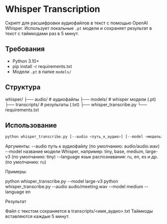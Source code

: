 # Whisper Transcription

Скрипт для расшифровки аудиофайлов в текст с помощью OpenAI Whisper. Использует локальные `.pt` модели и сохраняет результат в текст с таймкодами раз в 5 минут.

## Требования

- Python 3.10+
- pip install -r requirements.txt
- Модели `.pt` в папке `models/`

## Структура

whisper/
├── audio/              # аудиофайлы
├── models/             # whisper модели (.pt)
├── transcripts/        # результаты (.txt)
├── whisper_transcribe.py
└── requirements.txt

## Использование

```bash
python whisper_transcribe.py [--audio <путь_к_аудио>] [--model <модель>] [--language <язык>]
```

Аргументы:
  --audio     путь к аудиофайлу (по умолчанию: audio/audio.wav)
  --model     название модели Whisper, например: tiny, base, medium, large-v3 (по умолчанию: tiny)
  --language  язык распознавания: ru, en, es и др. (по умолчанию: ru)

Примеры:

python whisper_transcribe.py --model large-v3
python whisper_transcribe.py --audio audio/meeting.wav --model medium --language en

Результат

Файл с текстом сохраняется в transcripts/<имя_аудио>.txt
Таймкоды вставляются каждые 5 минут.

